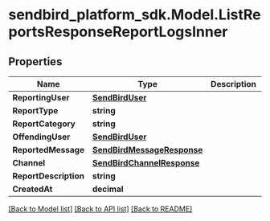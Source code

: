 
# sendbird_platform_sdk.Model.ListReportsResponseReportLogsInner

## Properties

Name | Type | Description | Notes
------------ | ------------- | ------------- | -------------
**ReportingUser** | [**SendBirdUser**](SendBirdUser.md) |  | [optional] 
**ReportType** | **string** |  | [optional] 
**ReportCategory** | **string** |  | [optional] 
**OffendingUser** | [**SendBirdUser**](SendBirdUser.md) |  | [optional] 
**ReportedMessage** | [**SendBirdMessageResponse**](SendBirdMessageResponse.md) |  | [optional] 
**Channel** | [**SendBirdChannelResponse**](SendBirdChannelResponse.md) |  | [optional] 
**ReportDescription** | **string** |  | [optional] 
**CreatedAt** | **decimal** |  | [optional] 

[[Back to Model list]](../README.md#documentation-for-models)
[[Back to API list]](../README.md#documentation-for-api-endpoints)
[[Back to README]](../README.md)

